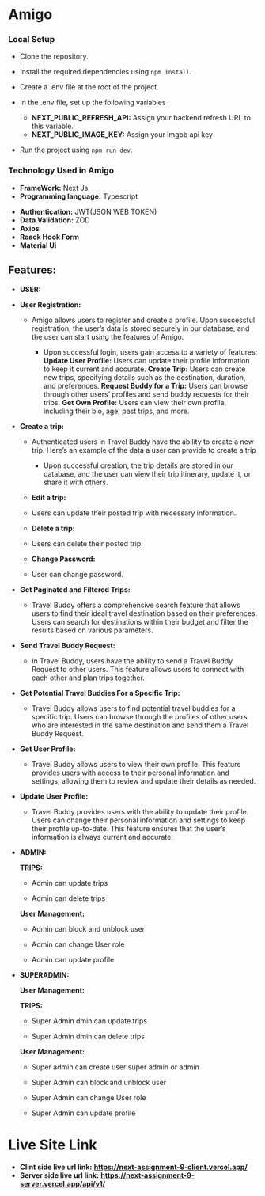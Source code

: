 # **Amigo**

### **Local Setup**

- Clone the repository.
- Install the required dependencies using `npm install`.
- Create a .env file at the root of the project.
- In the .env file, set up the following variables

  - **NEXT_PUBLIC_REFRESH_API:** Assign your backend refresh URL to this variable.
  - **NEXT_PUBLIC_IMAGE_KEY:** Assign your imgbb api key

- Run the project using `npm run dev`.

### **Technology Used in Amigo**

- **FrameWork:** Next Js
- **Programming language:** Typescript

* **Authentication:** JWT(JSON WEB TOKEN)
* **Data Validation:** ZOD
* **Axios**
* **Reack Hook Form**
* **Material Ui**

## **Features:**

- **USER:**
- **User Registration:**

  - Amigo allows users to register and create a profile.
    Upon successful registration, the user’s data is stored securely in our database, and the user can start using the features of Amigo.

    - Upon successful login, users gain access to a variety of features:
      **Update User Profile:** Users can update their profile information to keep it current and accurate.
      **Create Trip:** Users can create new trips, specifying details such as the destination, duration, and preferences.
      **Request Buddy for a Trip:** Users can browse through other users’ profiles and send buddy requests for their trips.
      **Get Own Profile:** Users can view their own profile, including their bio, age, past trips, and more.

- **Create a trip:**

  - Authenticated users in Travel Buddy have the ability to create a new trip. Here’s an example of the data a user can provide to create a trip

    - Upon successful creation, the trip details are stored in our database, and the user can view their trip itinerary, update it, or share it with others.

  - **Edit a trip:**

  - Users can update their posted trip with necessary information.

  - **Delete a trip:**

  - Users can delete their posted trip.

  - **Change Password:**

  - User can change password.

- **Get Paginated and Filtered Trips:**

  - Travel Buddy offers a comprehensive search feature that allows users to find their ideal travel destination based on their preferences. Users can search for destinations within their budget and filter the results based on various parameters.

- **Send Travel Buddy Request:**

  - In Travel Buddy, users have the ability to send a Travel Buddy Request to other users. This feature allows users to connect with each other and plan trips together.

- **Get Potential Travel Buddies For a Specific Trip:**

  - Travel Buddy allows users to find potential travel buddies for a specific trip. Users can browse through the profiles of other users who are interested in the same destination and send them a Travel Buddy Request.

- **Get User Profile:**

  - Travel Buddy allows users to view their own profile. This feature provides users with access to their personal information and settings, allowing them to review and update their details as needed.

- **Update User Profile:**

  - Travel Buddy provides users with the ability to update their profile. Users can change their personal information and settings to keep their profile up-to-date. This feature ensures that the user’s information is always current and accurate.

- **ADMIN:**

  **TRIPS:**

  - Admin can update trips

  - Admin can delete trips

  **User Management:**

  - Admin can block and unblock user

  - Admin can change User role

  - Admin can update profile

- **SUPERADMIN:**

  **User Management:**

  **TRIPS:**

  - Super Admin dmin can update trips

  - Super Admin dmin can delete trips

  **User Management:**

  - Super admin can create user super admin or admin

  - Super Admin can block and unblock user

  - Super Admin can change User role

  - Super Admin can update profile

# Live Site Link

- **Clint side live url link:** **https://next-assignment-9-client.vercel.app/**
- **Server side live url link:** **https://next-assignment-9-server.vercel.app/api/v1/**
